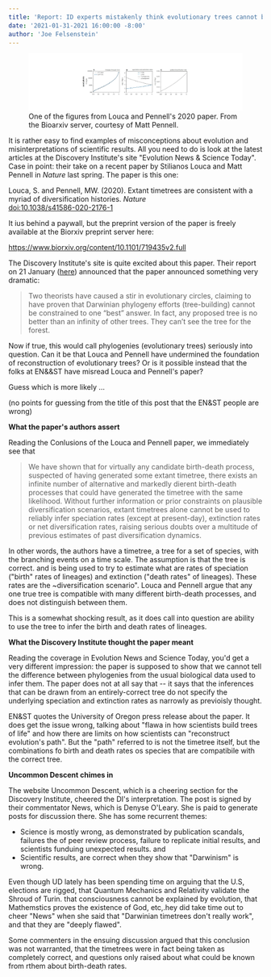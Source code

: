 ```yaml
---
title: 'Report: ID experts mistakenly think evolutionary trees cannot be reconstructed'
date: '2021-01-31-2021 16:00:00 -8:00'
author: 'Joe Felsenstein'
---
```


<figure>
<img src="/uploads/2021/Seedplants.jpg"/>
<figcaption> One of the figures from Louca and Pennell's 2020 paper.  From the Bioarxiv server, courtesy of Matt Pennell.
</figure>

It is rather easy to find examples of misconceptions about evolution and misinterpretations of scientific results. All you need to do is look at the latest articles at the Discovery Institute's site "Evolution News &amp; Science Today".  Case in point: their take on a recent paper by Stilianos Louca and Matt Pennell in <em>Nature</em> last spring.  The paper is
this one:

Louca, S. and Pennell, MW. (2020). Extant timetrees are consistent with a myriad of diversification histories. <em>Nature</em>  
<a href="https://doi:10.1038/s41586-020-2176-1">doi:10.1038/s41586-020-2176-1</a>

It ius behind a paywall, but the preprint version of the paper is
freely available at the Biorxiv preprint server here:

<a href="https://www.biorxiv.org/content/10.1101/719435v2.full">
https://www.biorxiv.org/content/10.1101/719435v2.full</a>

The Discovery Institute's site is quite excited about this paper.  Their
report on 21 January (<a href="https://evolutionnews.org/2021/01/controversy-arising-timetrees-unconstrained/">here</a>) announced that the paper announced something very dramatic:

<blockquote> Two theorists have caused a stir in evolutionary circles, claiming to have proven that Darwinian phylogeny efforts (tree-building) cannot be constrained to one “best” answer. In fact, any proposed tree is no better than an infinity of other trees. They can’t see the tree for the forest.  </blockquote>

Now if true, this would call phylogenies (evolutionary trees) seriously
into question.  Can it be that Louca and Pennell have undermined the
foundation of reconstruction of evolutionary trees?  Or is it possible
instead that the folks at EN&&amp;ST have misread Louca and Pennell's paper?

Guess which is more likely ...
<!--more-->
(no points for guessing from the title of this post that the EN&amp;ST people are wrong)

<strong>What the paper's authors assert</strong>

Reading the Conlusions of the Louca and Pennell paper, we immediately see that
<blockquote>
We have shown that for virtually any candidate birth-death process, suspected of having generated some extant timetree, there exists an infinite number of alternative and markedly dierent birth-death processes that could have generated the timetree with the same likelihood. Without further information or prior constraints on plausible diversification scenarios, extant timetrees alone cannot be used to reliably infer speciation rates (except at present-day), extinction rates or net diversification rates, raising serious doubts over a multitude of previous estimates of past diversification dynamics.
</blockquote>

In other words, the authors have a timetree, a tree for a set of species, with the
branching events on a time scale.  The assumption is that the tree is correct. and is
being used to try to estimate what are rates of speciation ("birth" rates of lineages) and extinction ("death rates" of lineages). These rates are the ~diversification
scenario".  Louca and Pennell argue that any one true tree is compatible with many different birth-death processes, and does not distinguish between them.

This is a somewhat shocking result, as it does call into question are ability to
use the tree to infer the birth and death rates of lineages.

<strong>What the Discovery Institute thought the paper meant</strong>

Reading the coverage in Evolution News and Science Today, you'd get a very different impression: the paper is supposed to show that we cannot tell the difference between
phylogenies from the usual biological data used to infer them.  The paper does not
at all say that -- it says that the inferences that can be drawn from an entirely-correct tree do not specify the underlying speciation and extinction rates as narrowly as
previoisly thought.

EN&amp;ST quotes the University of Oregon press release about the paper.  It does get
the issue wrong, talking about "flawa in how scientists build trees of life" and how there are limits on how scientists can "reconstruct evolution's path".  But the "path"
referred to is not the timetree itself, but the combinations fo birth and death rates os species that are compatibile with the correct tree.

<strong> Uncommon Descent chimes in </strong>

The website Uncommon Descent, which is a cheering section for the Discovery Institute, cheered the DI's interpretation.  The post is signed by their commentator News, which is Denyse O'Leary.  She is paid to generate posts for discussion there.  She has some recurrent themes:
<ul>
<li> Science is mostly wrong, as demonstrated by publication scandals, failures the of
peer review process, failure to replicate initial results, and scientists funduing unexpected results. and
<li> Scientific results, are correct when they show that "Darwinism" is wrong.
</ul>

Even though UD lately has been spending time on arguing that the U.S, elections are
rigged, that Quantum Mechanics and Relativity validate the Shroud of Turin. that
consciousness cannot be explained by evolution, that Mathemstics proves the existence of God, etc,.hey did take time out to
cheer "News" when she said that "Darwinian timetrees don't really work", and that they are "deeply flawed".  

Some commenters in the ensuing discussion argued that this conclusion was not warranted, that the timetrees were in fact being taken as completely correct, and questions
only raised about what could be known from rthem about birth-death rates.

<blockquote>


</blockquote>



